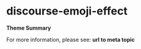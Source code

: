 # discourse-emoji-effect

**Theme Summary**

For more information, please see: **url to meta topic**
